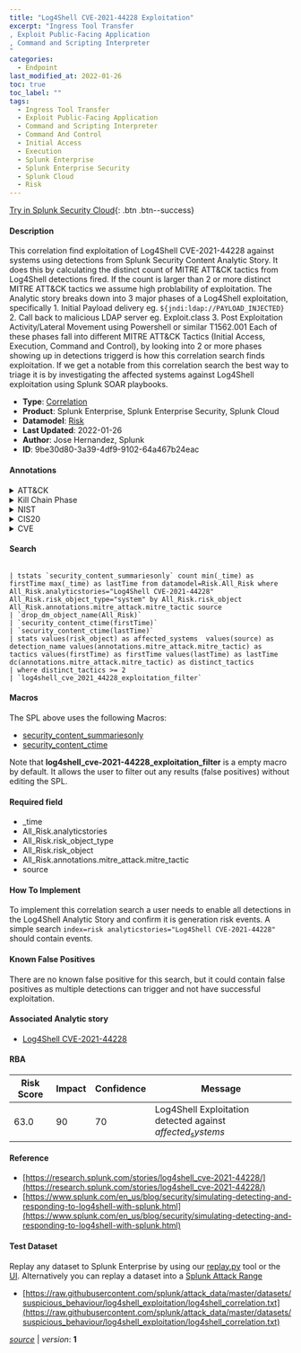 ```yaml
---
title: "Log4Shell CVE-2021-44228 Exploitation"
excerpt: "Ingress Tool Transfer
, Exploit Public-Facing Application
, Command and Scripting Interpreter
"
categories:
  - Endpoint
last_modified_at: 2022-01-26
toc: true
toc_label: ""
tags:
  - Ingress Tool Transfer
  - Exploit Public-Facing Application
  - Command and Scripting Interpreter
  - Command And Control
  - Initial Access
  - Execution
  - Splunk Enterprise
  - Splunk Enterprise Security
  - Splunk Cloud
  - Risk
---
```




[Try in Splunk Security Cloud](https://www.splunk.com/en_splunk_app_enrichmentus/cyber-security.html){: .btn .btn--success}

#### Description

This correlation find exploitation of Log4Shell CVE-2021-44228 against systems using detections from Splunk Security Content Analytic Story. It does this by calculating the distinct count of MITRE ATT&CK tactics from Log4Shell detections fired. If the count is larger than 2 or more distinct MITRE ATT&CK tactics we assume high problability of exploitation. The Analytic story breaks down into 3 major phases of a Log4Shell exploitation, specifically 1. Initial Payload delivery eg. `${jndi:ldap://PAYLOAD_INJECTED}` 2. Call back to malicious LDAP server eg. Exploit.class 3. Post Exploitation Activity/Lateral Movement using Powershell or similar T1562.001 Each of these phases fall into different MITRE ATT&CK Tactics (Initial Access, Execution, Command and Control), by looking into 2 or more phases showing up in detections triggerd is how this correlation search finds exploitation. If we get a notable from this correlation search the best way to triage it is by investigating the affected systems against Log4Shell exploitation using Splunk SOAR playbooks.

- **Type**: [Correlation](https://github.com/splunk/security_content/wiki/Detection-Analytic-Types)
- **Product**: Splunk Enterprise, Splunk Enterprise Security, Splunk Cloud
- **Datamodel**: [Risk](https://docs.splunk.com/Documentation/CIM/latest/User/Risk)
- **Last Updated**: 2022-01-26
- **Author**: Jose Hernandez, Splunk
- **ID**: 9be30d80-3a39-4df9-9102-64a467b24eac


#### Annotations

<details>
  <summary>ATT&CK</summary>

<div markdown="1">


| ID             | Technique        |  Tactic             |
| -------------- | ---------------- |-------------------- |
| [T1105](https://attack.mitre.org/techniques/T1105/) | Ingress Tool Transfer | Command And Control |

| [T1190](https://attack.mitre.org/techniques/T1190/) | Exploit Public-Facing Application | Initial Access |

| [T1059](https://attack.mitre.org/techniques/T1059/) | Command and Scripting Interpreter | Execution |

</div>
</details>


<details>
  <summary>Kill Chain Phase</summary>

<div markdown="1">

* Reconnaissance
* Exploitation


</div>
</details>


<details>
  <summary>NIST</summary>

<div markdown="1">

* DE.CM



</div>
</details>

<details>
  <summary>CIS20</summary>

<div markdown="1">

* CIS 3
* CIS 5
* CIS 16



</div>
</details>

<details>
  <summary>CVE</summary>

<div markdown="1">


</div>
</details>

#### Search

```

| tstats `security_content_summariesonly` count min(_time) as firstTime max(_time) as lastTime from datamodel=Risk.All_Risk where All_Risk.analyticstories="Log4Shell CVE-2021-44228" All_Risk.risk_object_type="system" by All_Risk.risk_object All_Risk.annotations.mitre_attack.mitre_tactic source 
| `drop_dm_object_name(All_Risk)` 
| `security_content_ctime(firstTime)` 
| `security_content_ctime(lastTime)` 
| stats values(risk_object) as affected_systems  values(source) as detection_name values(annotations.mitre_attack.mitre_tactic) as tactics values(firstTime) as firstTime values(lastTime) as lastTime dc(annotations.mitre_attack.mitre_tactic) as distinct_tactics 
| where distinct_tactics >= 2 
| `log4shell_cve_2021_44228_exploitation_filter`
```

#### Macros
The SPL above uses the following Macros:
* [security_content_summariesonly](https://github.com/splunk/security_content/blob/develop/macros/security_content_summariesonly.yml)
* [security_content_ctime](https://github.com/splunk/security_content/blob/develop/macros/security_content_ctime.yml)

Note that **log4shell_cve-2021-44228_exploitation_filter** is a empty macro by default. It allows the user to filter out any results (false positives) without editing the SPL.

#### Required field
* _time
* All_Risk.analyticstories
* All_Risk.risk_object_type
* All_Risk.risk_object
* All_Risk.annotations.mitre_attack.mitre_tactic
* source


#### How To Implement
To implement this correlation search a user needs to enable all detections in the Log4Shell Analytic Story and confirm it is generation risk events. A simple search `index=risk analyticstories="Log4Shell CVE-2021-44228"` should contain events.

#### Known False Positives
There are no known false positive for this search, but it could contain false positives as multiple detections can trigger and not have successful exploitation.

#### Associated Analytic story
* [Log4Shell CVE-2021-44228](/stories/log4shell_cve-2021-44228)




#### RBA

| Risk Score  | Impact      | Confidence   | Message      |
| ----------- | ----------- |--------------|--------------|
| 63.0 | 90 | 70 | Log4Shell Exploitation detected against $affected_systems$ |


#### Reference

* [https://research.splunk.com/stories/log4shell_cve-2021-44228/](https://research.splunk.com/stories/log4shell_cve-2021-44228/)
* [https://www.splunk.com/en_us/blog/security/simulating-detecting-and-responding-to-log4shell-with-splunk.html](https://www.splunk.com/en_us/blog/security/simulating-detecting-and-responding-to-log4shell-with-splunk.html)



#### Test Dataset
Replay any dataset to Splunk Enterprise by using our [replay.py](https://github.com/splunk/attack_data#using-replaypy) tool or the [UI](https://github.com/splunk/attack_data#using-ui).
Alternatively you can replay a dataset into a [Splunk Attack Range](https://github.com/splunk/attack_range#replay-dumps-into-attack-range-splunk-server)


* [https://raw.githubusercontent.com/splunk/attack_data/master/datasets/suspicious_behaviour/log4shell_exploitation/log4shell_correlation.txt](https://raw.githubusercontent.com/splunk/attack_data/master/datasets/suspicious_behaviour/log4shell_exploitation/log4shell_correlation.txt)



[*source*](https://github.com/splunk/security_content/tree/develop/detections/endpoint/log4shell_cve-2021-44228_exploitation.yml) \| *version*: **1**